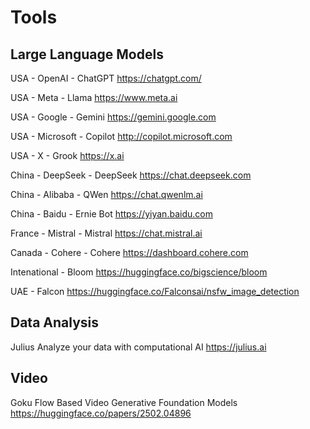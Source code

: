 # Tools

## Large Language Models

USA - OpenAI - ChatGPT
https://chatgpt.com/

USA - Meta - Llama
https://www.meta.ai

USA - Google - Gemini
https://gemini.google.com

USA - Microsoft - Copilot
http://copilot.microsoft.com

USA - X - Grook
https://x.ai

China - DeepSeek - DeepSeek
https://chat.deepseek.com

China - Alibaba - QWen
https://chat.qwenlm.ai

China - Baidu - Ernie Bot
https://yiyan.baidu.com

France - Mistral - Mistral
https://chat.mistral.ai

Canada - Cohere - Cohere
https://dashboard.cohere.com

Intenational - Bloom
https://huggingface.co/bigscience/bloom

UAE - Falcon
https://huggingface.co/Falconsai/nsfw_image_detection

## Data Analysis

Julius
Analyze your data with computational AI
https://julius.ai

## Video

Goku
Flow Based Video Generative Foundation Models
https://huggingface.co/papers/2502.04896


